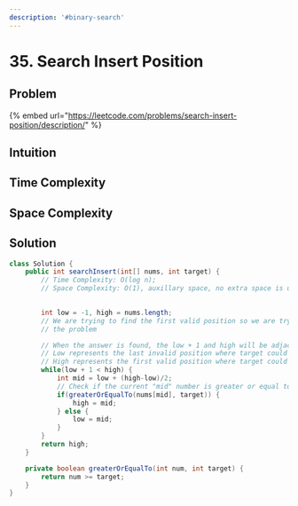 ```yaml
---
description: '#binary-search'
---
```


# 35. Search Insert Position

## Problem

{% embed url="https://leetcode.com/problems/search-insert-position/description/" %}

## Intuition



## Time Complexity



## Space Complexity



## Solution

```java
class Solution {
    public int searchInsert(int[] nums, int target) {
        // Time Complexity: O(log n);
        // Space Complexity: O(1), auxillary space, no extra space is used
        

        int low = -1, high = nums.length;
        // We are trying to find the first valid position so we are trying to minimize
        // the problem

        // When the answer is found, the low + 1 and high will be adjacent to each other
        // Low represents the last invalid position where target could be found or inserted
        // High represents the first valid position where target could be found or inserted
        while(low + 1 < high) { 
            int mid = low + (high-low)/2;
            // Check if the current "mid" number is greater or equal to target
            if(greaterOrEqualTo(nums[mid], target)) {
                high = mid;
            } else {
                low = mid;
            }
        }
        return high;
    }

    private boolean greaterOrEqualTo(int num, int target) {
        return num >= target;
    }
}
```
